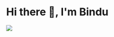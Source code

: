 <!DOCTYPE html>
<html lang="en">
<head>
<meta charset="UTF-8" />
<meta name="viewport" content="width=device-width, initial-scale=1.0">
</head>
 <body>
       <div>
       <h1>Hi there 👋, I'm Bindu</h1>
       </div>
  <div>
  <img src="https://media.giphy.com/media/6ib6KPmkeAjDTxMxij/giphy.gif"/>
</div>
 </body>
</html>
<!--
**brightMercury/brightMercury** is a ✨ _special_ ✨ repository because its `README.md` (this file) appears on your GitHub profile.

Here are some ideas to get you started:

- 🔭 I’m currently working on ...
- 🌱 I’m currently learning ...
- 👯 I’m looking to collaborate on ...
- 🤔 I’m looking for help with ...
- 💬 Ask me about ...
- 📫 How to reach me: ...
- 😄 Pronouns: ...
- ⚡ Fun fact: ...
-->
